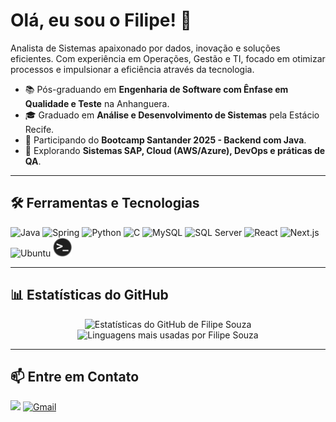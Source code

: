 # Olá, eu sou o Filipe! 👋

Analista de Sistemas apaixonado por dados, inovação e soluções eficientes. Com experiência em Operações, Gestão e TI, focado em otimizar processos e impulsionar a eficiência através da tecnologia. 

- 📚 Pós-graduando em **Engenharia de Software com Ênfase em Qualidade e Teste** na Anhanguera.
- 🎓 Graduado em **Análise e Desenvolvimento de Sistemas** pela Estácio Recife.
- 🚀 Participando do **Bootcamp Santander 2025 - Backend com Java**.
- 🌱 Explorando **Sistemas SAP, Cloud (AWS/Azure), DevOps e práticas de QA**.

---

## 🛠️ Ferramentas e Tecnologias

<p align="left">
  <img src="https://www.vectorlogo.zone/logos/java/java-icon.svg" alt="Java" height="30" title="Java"/>
  <img src="https://www.vectorlogo.zone/logos/springio/springio-icon.svg" alt="Spring" height="30" title="Spring"/>
  <img src="https://www.vectorlogo.zone/logos/python/python-icon.svg" alt="Python" height="30" title="Python"/>
  <img src="https://img.icons8.com/color/512/c-programming.png" alt="C" height="30" title="C"/>
  <img src="https://www.vectorlogo.zone/logos/mysql/mysql-icon.svg" alt="MySQL" height="30" title="MySQL"/>
  <img src="https://www.geekandjob.com/uploads/wiki/43b8c92d2a8fcd2a95ae6bf30c18494dae92467a.png" alt="SQL Server" height="30" title="SQL Server"/>
  <img src="https://www.vectorlogo.zone/logos/reactjs/reactjs-icon.svg" alt="React" height="30" title="React"/>
  <img src="https://www.vectorlogo.zone/logos/nextjs/nextjs-icon.svg" alt="Next.js" height="30" title="Next.js"/>
  <img src="https://www.vectorlogo.zone/logos/ubuntu/ubuntu-icon.svg" alt="Ubuntu" height="30" title="Ubuntu"/>
  <img src="https://raw.githubusercontent.com/github/explore/80688e429a7d4ef2fca1e82350fe8e3517d3494d/topics/terminal/terminal.png" alt="Terminal" height="30" title="Terminal">
</p>

---

## 📊 Estatísticas do GitHub

<div align="center">
  <img height="180em" src="https://github-readme-stats.vercel.app/api?username=devfilipesouza&show_icons=true&hide_border=true&include_all_commits=true&count_private=true&theme=default" alt="Estatísticas do GitHub de Filipe Souza"/>
  <img height="180em" src="https://github-readme-stats.vercel.app/api/top-langs/?username=devfilipesouza&layout=compact&langs_count=8&hide_border=true&theme=default" alt="Linguagens mais usadas por Filipe Souza"/>
</div>

---

## 📫 Entre em Contato

<p align="left">
  <a href="https://www.linkedin.com/in/filipe-souza-925077234/" target="_blank"><img src="https://img.shields.io/badge/-LinkedIn-%230077B5?style=for-the-badge&logo=linkedin&logoColor=white" target="_blank"></a>
  <a href="mailto:filipe.svito@gmail.com"><img src="https://img.shields.io/badge/Gmail-D14836?style=for-the-badge&logo=gmail&logoColor=white" alt="Gmail"></a>
</p>
